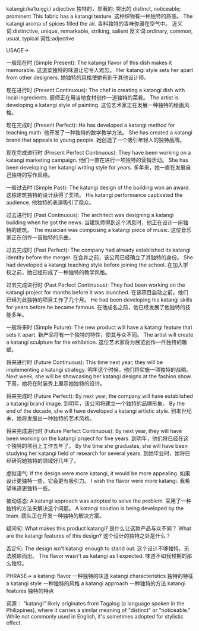 katangi:/kəˈtɑːŋɡiː/
adjective
独特的，显著的; 突出的
distinct, noticeable; prominent
This fabric has a katangi texture.  这种织物有一种独特的质感。
The katangi aroma of spices filled the air.  香料独特的香味弥漫在空气中。
近义词:distinctive, unique, remarkable, striking, salient
反义词:ordinary, common, usual, typical
词性:adjective


USAGE->

一般现在时 (Simple Present):
The katangi flavor of this dish makes it memorable. 这道菜独特的味道让它令人难忘。
Her katangi style sets her apart from other designers. 她独特的风格使她有别于其他设计师。


现在进行时 (Present Continuous):
The chef is creating a katangi dish with local ingredients. 厨师正在用当地食材创作一道独特的菜肴。
The artist is developing a katangi style of painting.  这位艺术家正在发展一种独特的绘画风格。


现在完成时 (Present Perfect):
He has developed a katangi method for teaching math. 他开发了一种独特的数学教学方法。
She has created a katangi brand that appeals to young people. 她创造了一个吸引年轻人的独特品牌。


现在完成进行时 (Present Perfect Continuous):
They have been working on a katangi marketing campaign. 他们一直在进行一项独特的营销活动。
She has been developing her katangi writing style for years. 多年来，她一直在发展自己独特的写作风格。


一般过去时 (Simple Past):
The katangi design of the building won an award. 这栋建筑独特的设计获得了奖项。
His katangi performance captivated the audience. 他独特的表演吸引了观众。


过去进行时 (Past Continuous):
The architect was designing a katangi building when he got the news.  当建筑师得到这个消息时，他正在设计一座独特的建筑。
The musician was composing a katangi piece of music.  这位音乐家正在创作一首独特的乐曲。


过去完成时 (Past Perfect):
The company had already established its katangi identity before the merger.  在合并之前，该公司已经确立了其独特的身份。
She had developed a katangi teaching style before joining the school.  在加入学校之前，她已经形成了一种独特的教学风格。


过去完成进行时 (Past Perfect Continuous):
They had been working on the katangi project for months before it was launched.  在该项目启动之前，他们已经为此独特的项目工作了几个月。
He had been developing his katangi skills for years before he became famous. 在他成名之前，他已经发展了他独特的技能多年。


一般将来时 (Simple Future):
The new product will have a katangi feature that sets it apart.  新产品将有一个独特的特性，使其与众不同。
The artist will create a katangi sculpture for the exhibition.  这位艺术家将为展览创作一件独特的雕塑。


将来进行时 (Future Continuous):
This time next year, they will be implementing a katangi strategy. 明年这个时候，他们将实施一项独特的战略。
Next week, she will be showcasing her katangi designs at the fashion show. 下周，她将在时装秀上展示她独特的设计。


将来完成时 (Future Perfect):
By next year, the company will have established a katangi brand image. 到明年，该公司将建立一个独特的品牌形象。
By the end of the decade, she will have developed a katangi artistic style. 到本世纪末，她将发展出一种独特的艺术风格。


将来完成进行时 (Future Perfect Continuous):
By next year, they will have been working on the katangi project for five years. 到明年，他们将已经在这个独特的项目上工作五年了。
By the time she graduates, she will have been studying her katangi field of research for several years.  到她毕业时，她将已经研究她独特的领域好几年了。


虚拟语气:
If the design were more katangi, it would be more appealing. 如果设计更独特一些，它会更有吸引力。
I wish the flavor were more katangi. 我希望味道更独特一些。


被动语态:
A katangi approach was adopted to solve the problem.  采用了一种独特的方法来解决这个问题。
A katangi solution is being developed by the team.  团队正在开发一种独特的解决方案。


疑问句:
What makes this product katangi?  是什么让这款产品与众不同？
What are the katangi features of this design?  这个设计的独特之处是什么？


否定句:
The design isn't katangi enough to stand out.  这个设计不够独特，无法脱颖而出。
The flavor wasn't as katangi as I expected.  味道不如我预期的那么独特。


PHRASE->
a katangi flavor  一种独特的味道
katangi characteristics  独特的特征
a katangi style  一种独特的风格
a katangi approach  一种独特的方法
katangi features  独特的特点

词源： "katangi" likely originates from Tagalog (a language spoken in the Philippines), where it carries a similar meaning of "distinct" or "noticeable."  While not commonly used in English, it's sometimes adopted for stylistic effect.
